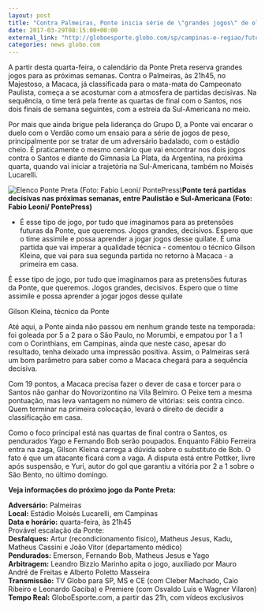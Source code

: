 ```yaml
---
layout: post
title: "Contra Palmeiras, Ponte inicia série de \"grandes jogos\" de olho em decisões"
date: 2017-03-29T08:15:00+00:00
external_link: "http://globoesporte.globo.com/sp/campinas-e-regiao/futebol/times/ponte-preta/noticia/2017/03/contra-palmeiras-ponte-inicia-serie-de-grandes-jogos-de-olho-em-decisoes.html"
categories: news globo.com
---
```

A partir desta quarta-feira, o calendário da Ponte Preta reserva grandes jogos para as próximas semanas. Contra o Palmeiras, às 21h45, no Majestoso, a Macaca, já classificada para o mata-mata do Campeonato Paulista, começa a se acostumar com a atmosfera de partidas decisivas.&nbsp;Na sequência, o time terá pela frente as quartas de final com o Santos, nos dois finais de semana seguintes, com a estreia da Sul-Americana no meio.&nbsp;

Por mais que ainda brigue pela liderança do Grupo D, a Ponte vai encarar o duelo com o Verdão como um ensaio para a série de jogos de peso, principalmente por se tratar de um adversário badalado, com o estádio cheio. É praticamente o mesmo cenário que vai encontrar nos dois jogos contra o Santos e diante do Gimnasia La Plata, da Argentina, na próxima quarta, quando vai iniciar a trajetória na Sul-Americana, também no Moisés Lucarelli.&nbsp;

 ![Elenco Ponte Preta (Foto: Fabio Leoni/ PontePress)](http://s2.glbimg.com/2yAtI9D0v9NcihUfZSYi0G3lRxo=/0x78:1000x599/690x360/s.glbimg.com/es/ge/f/original/2017/03/14/aquecimento.jpg "Elenco Ponte Preta (Foto: Fabio Leoni/ PontePress)")**Ponte terá&nbsp;partidas decisivas nas próximas semanas, entre Paulistão e Sul-Americana (Foto: Fabio Leoni/ PontePress)**

- É esse tipo de jogo, por tudo que imaginamos para as pretensões futuras da Ponte, que queremos. Jogos grandes, decisivos. Espero que o time assimile e possa aprender a jogar jogos desse quilate. É uma partida que vai imperar a qualidade técnica - comentou o técnico Gilson Kleina, que vai para sua segunda partida no retorno à Macaca - a primeira em casa.&nbsp;

É esse tipo de jogo, por tudo que imaginamos para as pretensões futuras da Ponte, que queremos. Jogos grandes, decisivos. Espero que o time assimile e possa aprender a jogar jogos desse quilate&nbsp;

Gilson Kleina, técnico da Ponte

Até aqui, a Ponte ainda não passou em nenhum grande teste na temporada: foi goleada por 5 a 2 para o São Paulo, no Morumbi, e empatou por 1 a 1 com o Corinthians, em Campinas, ainda que neste caso, apesar do resultado, tenha deixado uma impressão positiva. Assim, o Palmeiras será um bom parâmetro para saber como a Macaca chegará para a sequência decisiva.&nbsp;

Com 19 pontos, a Macaca precisa fazer o dever de casa e torcer para o Santos não ganhar do Novorizontino na Vila Belmiro. O Peixe tem a mesma pontuação, mas leva vantagem no número de vitórias: seis contra cinco. Quem terminar na primeira colocação, levará o direito de decidir a classificação em casa.&nbsp;

Como o foco principal está nas quartas de final contra o Santos, os pendurados Yago e Fernando Bob serão poupados. Enquanto Fábio Ferreira entra na zaga, Gilson Kleina carrega a dúvida sobre o substituto de Bob. O fato é que um atacante ficará com a vaga. A disputa está entre Pottker, livre após suspensão, e Yuri, autor do gol que garantiu a vitória por 2 a 1 sobre o São Bento, no último domingo.&nbsp;

**Veja informações do próximo jogo da Ponte Preta:**  
  
**Adversário:** Palmeiras  
**Local:** Estádio Moisés Lucarelli, em Campinas  
**Data e horário:** quarta-feira, às 21h45  
Provável escalação da Ponte:&nbsp;  
**Desfalques:** Artur (recondicionamento físico), Matheus Jesus, Kadu, Matheus Cassini e João Vitor (departamento médico)  
**Pendurados:** Emerson, Fernando Bob, Matheus Jesus e Yago&nbsp;  
**Arbitragem:** Leandro Bizzio Marinho apita o jogo, auxiliado por Mauro André de Freitas e Alberto Poletto Masseira  
**Transmissão:** TV Globo para SP, MS e CE (com Cleber Machado, Caio Ribeiro e Leonardo Gaciba) e Premiere (com Osvaldo Luis e Wagner Vilaron)  
**Tempo Real:** GloboEsporte.com, a partir das 21h, com vídeos exclusivos&nbsp;

